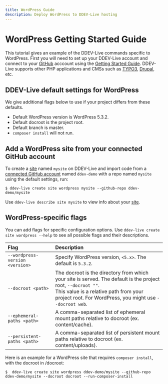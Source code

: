 ```yaml
---
title: WordPress Guide
description: Deploy WordPress to DDEV-Live hosting 
---
```

# WordPress Getting Started Guide

This tutorial gives an example of the DDEV-Live commands specific to WordPress. First you will need to set up your DDEV-Live account and connect to your [GitHub](https://docs.ddev.com/github/) acccount using the [Getting Started Guide](https://docs.ddev.com/getting-started/). DDEV-Live supports other PHP applications and CMSs such as [TYPO3](https://docs.ddev.com/typo3-guide/), [Drupal](https://docs.ddev.com/drupal-guide/), etc.

## DDEV-Live default settings for WordPress
We give additional flags below to use if your project differs from these defaults.

- Default WordPress version is WordPress 5.3.2.
- Default docroot is the project root.
- Default branch is master.
- `composer install` will not run.

## Add a WordPress site from your connected GitHub account
To create a [site](https://docs.ddev.com/sites/) named `mysite` on DDEV-Live and import code from a [connected GitHub account](https://docs.ddev.com/github/) named `ddev-demo` with a repo named `mysite` using the default settings, run:
```
$ ddev-live create site wordpress mysite --github-repo ddev-demo/mysite
```

Use `ddev-live describe site mysite` to view info about your [site](https://docs.ddev.com/sites/).

## WordPress-specific flags
You can add flags for specific configuration options. Use `ddev-live create site wordpress --help` to see all possible flags and their descriptions.

| Flag | Description |
| :---- | :----------- |
| `--wordpress-version <version>` |Specify WordPress version, `<5.x>`. The default is `5.3.2`. |
| `--docroot <path>` |The docroot is the directory from which your site is served. The default is the project root, `--docroot ""`. <br> This value is a relative path from your project root. For WordPress, you might use `--docroot web`. |
| `--ephemeral-paths <path>` |A comma-separated list of ephemeral mount paths relative to docroot (ex. content/cache). |
| `--persistent-paths <path>`|A comma-separated list of persistent mount paths relative to docroot (ex. content/uploads).|

Here is an example for a WordPress site that requires `composer install`, with the docroot in /docroot:
```
$  ddev-live create site wordpress ddev-demo/mysite --github-repo ddev-demo/mysite --docroot docroot --run-composer-install
```
